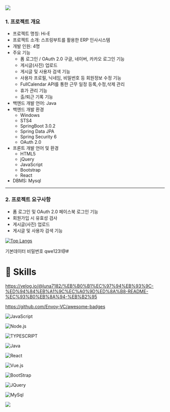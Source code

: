 <img src="https://capsule-render.vercel.app/api?type=waving&color=BDBDC8&height=150&section=header" />

### 1. 프로젝트 개요
- 프로젝트 명칭: Hi-E
- 프로젝트 소개: 스프링부트를 활용한 ERP 인사시스템
- 개발 인원: 4명
- 주요 기능
	- 폼 로그인 / OAuth 2.0 구글, 네이버, 카카오 로그인 기능
	- 게시글(사진) 업로드
	- 게시글 및 사용자 검색 기능
	- 사용자 프로필, 닉네임, 비밀번호 등 회원정보 수정 기능
   	- FullCalendar API를 통한 근무 일정 등록,수정,삭제 관리
   	- 휴가 관리 기능
   	- 출/퇴근 기록 기능
- 백엔드 개발 언어: Java
- 백엔드 개발 환경
	- Windows
	- STS4
	- SpringBoot 3.0.2
	- Spring Data JPA
	- Spring Security 6
	- OAuth 2.0
- 프론트 개발 언어 및 환경
	- HTML5
	- jQuery
	- JavaScript
	- Bootstrap
	- React
- DBMS: Mysql

<hr>

### 2. 프로젝트 요구사항
- 폼 로그인 및 OAuth 2.0 페이스북 로그인 기능
- 회원가입 시 유효성 검사
- 게시글(사진) 업로드
- 게시글 및 사용자 검색 기능

[![Top Langs](https://github-readme-stats.vercel.app/api/top-langs/?username=yoohwanihn)](https://github.com/anuraghazra/github-readme-stats)



기본데이터 비밀번호 qwe123!@#


# 🚀 Skills


https://velog.io/@luna7182/%EB%B0%B1%EC%97%94%EB%93%9C-%ED%94%84%EB%A1%9C%EC%A0%9D%ED%8A%B8-README-%EC%93%B0%EB%8A%94-%EB%B2%95

https://github.com/Envoy-VC/awesome-badges


![JavaScript](https://img.shields.io/badge/JavaScript-F7DF1E?style=for-the-badge&logo=JavaScript&logoColor=white)


![Node.js](https://img.shields.io/badge/Node.js-43853D?style=for-the-badge&logo=node.js&logoColor=white)


![TYPESCRIPT](https://img.shields.io/badge/TypeScript-007ACC?style=for-the-badge&logo=typescript&logoColor=white)


![Java](https://img.shields.io/badge/Java-ED8B00?style=for-the-badge&logo=openjdk&logoColor=white)

![React](https://img.shields.io/badge/React-20232A?style=for-the-badge&logo=react&logoColor=61DAFB)

![Vue.js](https://img.shields.io/badge/Vue.js-35495E?style=for-the-badge&logo=vue.js&logoColor=4FC08D)

![BootStrap](https://img.shields.io/badge/Bootstrap-563D7C?style=for-the-badge&logo=bootstrap&logoColor=white)

![JQuery](https://img.shields.io/badge/jQuery-0769AD?style=for-the-badge&logo=jquery&logoColor=white)

![MySql](https://img.shields.io/badge/MySQL-00000F?style=for-the-badge&logo=mysql&logoColor=white)



<img src="https://capsule-render.vercel.app/api?type=waving&color=BDBDC8&height=150&section=footer" />
